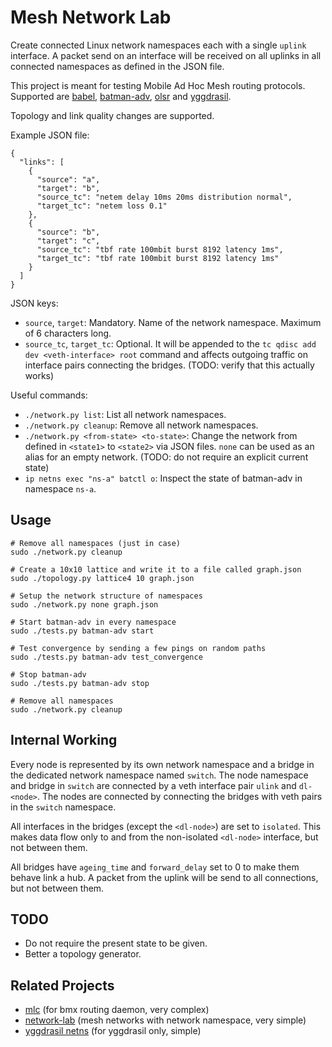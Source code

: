 # Mesh Network Lab

Create connected Linux network namespaces each with a single `uplink` interface.
A packet send on an interface will be received on all uplinks in all connected namespaces as defined in the JSON file.

This project is meant for testing Mobile Ad Hoc Mesh routing protocols. Supported are [babel](https://www.irif.fr/~jch/software/babel/), [batman-adv](https://www.open-mesh.org/projects/open-mesh/wiki), [olsr](https://www.olsr.org) and [yggdrasil](https://github.com/yggdrasil-network).

Topology and link quality changes are supported.

Example JSON file:
```
{
  "links": [
    {
      "source": "a",
      "target": "b",
      "source_tc": "netem delay 10ms 20ms distribution normal",
      "target_tc": "netem loss 0.1"
    },
    {
      "source": "b",
      "target": "c",
      "source_tc": "tbf rate 100mbit burst 8192 latency 1ms",
      "target_tc": "tbf rate 100mbit burst 8192 latency 1ms"
    }
  ]
}
```

JSON keys:

- `source`, `target`: Mandatory. Name of the network namespace. Maximum of 6 characters long.
- `source_tc`, `target_tc`: Optional. It will be appended to the `tc qdisc add dev <veth-interface> root` command and affects outgoing traffic on interface pairs connecting the bridges. (TODO: verify that this actually works)

Useful commands:

- `./network.py list`: List all network namespaces.
- `./network.py cleanup`: Remove all network namespaces.
- `./network.py <from-state> <to-state>`: Change the network from defined in `<state1>` to `<state2>` via JSON files. `none` can be used as an alias for an empty network. (TODO: do not require an explicit current state)
- `ip netns exec "ns-a" batctl o`: Inspect the state of batman-adv in namespace `ns-a`.

## Usage

```
# Remove all namespaces (just in case)
sudo ./network.py cleanup

# Create a 10x10 lattice and write it to a file called graph.json
sudo ./topology.py lattice4 10 graph.json

# Setup the network structure of namespaces
sudo ./network.py none graph.json

# Start batman-adv in every namespace
sudo ./tests.py batman-adv start

# Test convergence by sending a few pings on random paths
sudo ./tests.py batman-adv test_convergence

# Stop batman-adv
sudo ./tests.py batman-adv stop

# Remove all namespaces
sudo ./network.py cleanup
```

## Internal Working

Every node is represented by its own network namespace and a bridge in the dedicated network namespace named `switch`. The node namespace and bridge in `switch` are connected by a veth interface pair `ulink` and `dl-<node>`.  The nodes are connected by connecting the bridges with veth pairs in the `switch` namespace.

All interfaces in the bridges (except the `<dl-node>`) are set to `isolated`. This makes data flow only to and from the non-isolated `<dl-node>` interface, but not between them.

All bridges have `ageing_time` and `forward_delay` set to 0 to make them behave link a hub. A packet from the uplink will be send to all connections, but not between them.

## TODO

- Do not require the present state to be given.
- Better a topology generator.

## Related Projects

- [mlc](https://github.com/axn/mlc) (for bmx routing daemon, very complex)
- [network-lab](https://github.com/sudomesh/network-lab) (mesh networks with network namespace, very simple)
- [yggdrasil netns](https://github.com/yggdrasil-network/yggdrasil-go/blob/master/misc/run-schannel-netns) (for yggdrasil only, simple)
